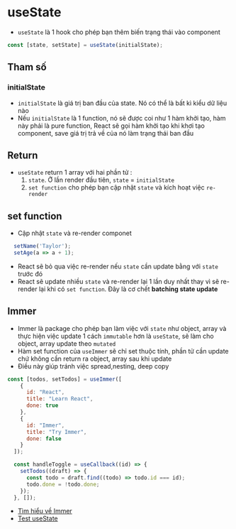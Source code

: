 # useState
- `useState` là 1 hook cho phép bạn thêm biến trạng thái vào component
```js
const [state, setState] = useState(initialState);
```
## Tham số
### initialState
- `initialState` là giá trị ban đầu của state. Nó có thể là bất kì kiểu dữ liệu nào
- Nếu `initialState` là 1 function, nó sẽ được coi như 1 hàm khởi tạo, hàm này phải là pure function, React sẽ gọi hàm khởi tạo khi khơi tạo component, save giá trị trả về của nó làm trạng thái ban đầu
## Return
- `useState` return 1 array với hai phần tử :
  1. `state`. Ở lần render đầu tiên, `state` = `initialState`
  2. `set function` cho phép bạn cập nhật `state` và kích hoạt việc `re-render`

## set function
- Cập nhật `state` và re-render componet
```js
  setName('Taylor');
  setAge(a => a + 1);
```
- React sẽ bỏ qua việc re-render nếu `state` cần update bằng với `state` trước đó
- React sẽ update nhiều `state` và re-render lại 1 lần duy nhất thay vì sẽ re-render lại khi có `set function`. Đây là cơ chết **batching state update**
## Immer
- Immer là package cho phép bạn làm việc với `state` như object, array và thực hiện việc update 1 cách  `immutable` hơn là `useState`, sẽ làm cho object, array update theo `mutated`
- Hàm set function của `useImmer` sẽ chỉ set thuộc tính, phần tử cần update chứ không cần return ra object, array sau khi update
- Điều này giúp tránh việc spread,nesting, deep copy
```js
const [todos, setTodos] = useImmer([
    {
      id: "React",
      title: "Learn React",
      done: true
    },
    {
      id: "Immer",
      title: "Try Immer",
      done: false
    }
  ]);

  const handleToggle = useCallback((id) => {
    setTodos((draft) => {
      const todo = draft.find((todo) => todo.id === id);
      todo.done = !todo.done;
    });
  }, []);
``` 
- [Tìm hiểu về Immer](https://dev.to/buiminh15/gioi-thieu-ve-immer-phan-1-4cpd)
- [Test useState](http://localhost:3000/hooks/useState)
